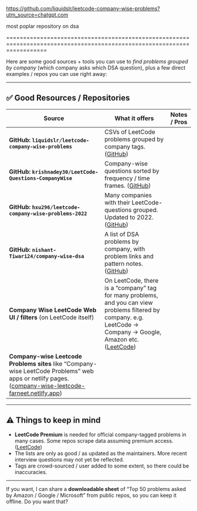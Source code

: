 https://github.com/liquidslr/leetcode-company-wise-problems?utm_source=chatgpt.com



most poplar repository on dsa














========================================================================================================================


Here are some good sources + tools you can use to *find problems grouped by company* (which company asks which DSA question), plus a few direct examples / repos you can use right away:

---

## ✅ Good Resources / Repositories

| Source                                                                                                                                                     | What it offers                                                                                                                                                        | Notes / Pros |
| ---------------------------------------------------------------------------------------------------------------------------------------------------------- | --------------------------------------------------------------------------------------------------------------------------------------------------------------------- | ------------ |
| **GitHub: `liquidslr/leetcode-company-wise-problems`**                                                                                                     | CSVs of LeetCode problems grouped by company tags. ([GitHub][1])                                                                                                      |              |
| **GitHub: `krishnadey30/LeetCode-Questions-CompanyWise`**                                                                                                  | Company-wise questions sorted by frequency / time frames. ([GitHub][2])                                                                                               |              |
| **GitHub: `hxu296/leetcode-company-wise-problems-2022`**                                                                                                   | Many companies with their LeetCode-questions grouped. Updated to 2022. ([GitHub][3])                                                                                  |              |
| **GitHub: `nishant-Tiwari24/company-wise-dsa`**                                                                                                            | A list of DSA problems by company, with problem links and pattern notes. ([GitHub][4])                                                                                |              |
| **Company Wise LeetCode Web UI / filters** (on LeetCode itself)                                                                                            | On LeetCode, there is a “company” tag for many problems, and you can view problems filtered by company. e.g. LeetCode → Company → Google, Amazon etc. ([LeetCode][5]) |              |
| **Company-wise Leetcode Problems sites** like “Company-wise LeetCode Problems” web apps or netlify pages. ([company-wise-leetcode-farneet.netlify.app][6]) |                                                                                                                                                                       |              |

---

## ⚠️ Things to keep in mind

* **LeetCode Premium** is needed for official company-tagged problems in many cases. Some repos scrape data assuming premium access. ([LeetCode][7])
* The lists are only as good / as updated as the maintainers. More recent interview questions may not yet be reflected.
* Tags are crowd-sourced / user added to some extent, so there could be inaccuracies.

---

If you want, I can share a **downloadable sheet** of “Top 50 problems asked by Amazon / Google / Microsoft” from public repos, so you can keep it offline. Do you want that?

[1]: https://github.com/liquidslr/leetcode-company-wise-problems?utm_source=chatgpt.com "liquidslr/leetcode-company-wise-problems - GitHub"
[2]: https://github.com/krishnadey30/LeetCode-Questions-CompanyWise?utm_source=chatgpt.com "krishnadey30/LeetCode-Questions-CompanyWise - GitHub"
[3]: https://github.com/hxu296/leetcode-company-wise-problems-2022?utm_source=chatgpt.com "hxu296/leetcode-company-wise-problems-2022 - GitHub"
[4]: https://github.com/nishant-Tiwari24/company-wise-dsa?utm_source=chatgpt.com "nishant-Tiwari24/company-wise-dsa - GitHub"
[5]: https://leetcode.com/company/google/?utm_source=chatgpt.com "Google - LeetCode"
[6]: https://company-wise-leetcode-farneet.netlify.app/?utm_source=chatgpt.com "Company-wise Leetcode Problems"
[7]: https://leetcode.com/discuss/feedback/4668691/How-do-company-tags-work/?utm_source=chatgpt.com "How do company tags work? - Discuss - LeetCode"





